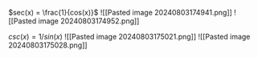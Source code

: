$sec(x) = \frac{1}{cos(x)}$
![[Pasted image 20240803174941.png]]
![[Pasted image 20240803174952.png]]

$csc(x) = 1/sin(x)$
![[Pasted image 20240803175021.png]]
![[Pasted image 20240803175028.png]]